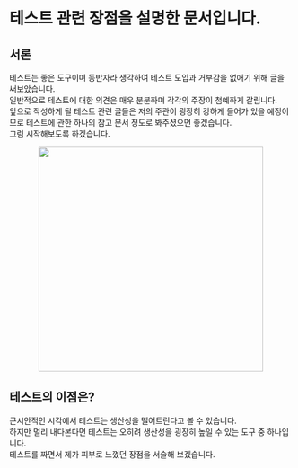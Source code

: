 # 테스트 관련 장점을 설명한 문서입니다.

## 서론

테스트는 좋은 도구이며 동반자라 생각하여 테스트 도입과 거부감을 없애기 위해 글을 써보았습니다.  
일반적으로 테스트에 대한 의견은 매우 분분하며 각각의 주장이 첨예하게 갈립니다.  
앞으로 작성하게 될 테스트 관련 글들은 저의 주관이 굉장히 강하게 들어가 있을 예정이므로 테스트에 관한 하나의 참고 문서 정도로 봐주셨으면 좋겠습니다.  
그럼 시작해보도록 하겠습니다.  


<div align="center">
  <img src="https://github.com/user-attachments/assets/2043d6d1-8f15-467a-a7f7-623c9526f85b" width="400"/>
</div>


## 테스트의 이점은?

근시안적인 시각에서 테스트는 생산성을 떨어트린다고 볼 수 있습니다.  
하지만 멀리 내다본다면 테스트는 오히려 생산성을 굉장히 높일 수 있는 도구 중 하나입니다.  
테스트를 짜면서 제가 피부로 느꼈던 장점을 서술해 보겠습니다.  
